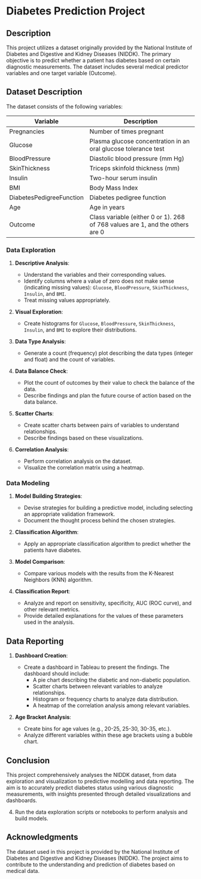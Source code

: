 # Diabetes Prediction Project

## Description

This project utilizes a dataset originally provided by the National Institute of Diabetes and Digestive and Kidney Diseases (NIDDK). The primary objective is to predict whether a patient has diabetes based on certain diagnostic measurements. The dataset includes several medical predictor variables and one target variable (Outcome).

## Dataset Description

The dataset consists of the following variables:

| Variable                  | Description |
|---------------------------|-------------|
| Pregnancies               | Number of times pregnant |
| Glucose                   | Plasma glucose concentration in an oral glucose tolerance test |
| BloodPressure             | Diastolic blood pressure (mm Hg) |
| SkinThickness             | Triceps skinfold thickness (mm) |
| Insulin                   | Two-hour serum insulin |
| BMI                       | Body Mass Index |
| DiabetesPedigreeFunction  | Diabetes pedigree function |
| Age                       | Age in years |
| Outcome                   | Class variable (either 0 or 1). 268 of 768 values are 1, and the others are 0 |


### Data Exploration

1. **Descriptive Analysis**:
   - Understand the variables and their corresponding values.
   - Identify columns where a value of zero does not make sense (indicating missing values): `Glucose`, `BloodPressure`, `SkinThickness`, `Insulin`, and `BMI`.
   - Treat missing values appropriately.

2. **Visual Exploration**:
   - Create histograms for `Glucose`, `BloodPressure`, `SkinThickness`, `Insulin`, and `BMI` to explore their distributions.

3. **Data Type Analysis**:
   - Generate a count (frequency) plot describing the data types (integer and float) and the count of variables.

4. **Data Balance Check**:
   - Plot the count of outcomes by their value to check the balance of the data.
   - Describe findings and plan the future course of action based on the data balance.

5. **Scatter Charts**:
   - Create scatter charts between pairs of variables to understand relationships.
   - Describe findings based on these visualizations.

6. **Correlation Analysis**:
   - Perform correlation analysis on the dataset.
   - Visualize the correlation matrix using a heatmap.

### Data Modeling

1. **Model Building Strategies**:
   - Devise strategies for building a predictive model, including selecting an appropriate validation framework.
   - Document the thought process behind the chosen strategies.

2. **Classification Algorithm**:
   - Apply an appropriate classification algorithm to predict whether the patients have diabetes.

3. **Model Comparison**:
   - Compare various models with the results from the K-Nearest Neighbors (KNN) algorithm.

4. **Classification Report**:
   - Analyze and report on sensitivity, specificity, AUC (ROC curve), and other relevant metrics.
   - Provide detailed explanations for the values of these parameters used in the analysis.

## Data Reporting

1. **Dashboard Creation**:
   - Create a dashboard in Tableau to present the findings. The dashboard should include:
     - A pie chart describing the diabetic and non-diabetic population.
     - Scatter charts between relevant variables to analyze relationships.
     - Histogram or frequency charts to analyze data distribution.
     - A heatmap of the correlation analysis among relevant variables.

2. **Age Bracket Analysis**:
   - Create bins for age values (e.g., 20-25, 25-30, 30-35, etc.).
   - Analyze different variables within these age brackets using a bubble chart.

## Conclusion

This project comprehensively analyses the NIDDK dataset, from data exploration and visualization to predictive modelling and data reporting. The aim is to accurately predict diabetes status using various diagnostic measurements, with insights presented through detailed visualizations and dashboards.


4. Run the data exploration scripts or notebooks to perform analysis and build models.

## Acknowledgments

The dataset used in this project is provided by the National Institute of Diabetes and Digestive and Kidney Diseases (NIDDK). The project aims to contribute to the understanding and prediction of diabetes based on medical data.
